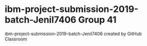 # ibm-project-submission-2019-batch-Jenil7406 Group 41
ibm-project-submission-2019-batch-Jenil7406 created by GitHub Classroom
